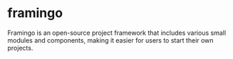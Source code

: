 # framingo
Framingo is an open-source project framework that includes various small modules and components, making it easier for users to start their own projects.
